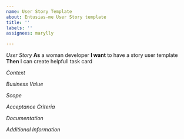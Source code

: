 ```yaml
---
name: User Story Template
about: Entusias-me User Story template
title: ''
labels: ''
assignees: marylly

---
```

*User Story*
**As** a woman developer
**I want** to have a story user template
**Then** I can create helpfull task card

*Context*

*Business Value*

*Scope*

*Acceptance Criteria*

*Documentation*

*Additional Information*


